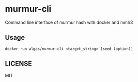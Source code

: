 # murmur-cli

Command line interface of murmur hash with docker and mmh3

## Usage

`docker run algas/murmur-cli <target_string> [seed (option)]`

## LICENSE

MIT
